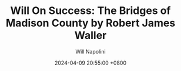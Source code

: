 ---
title: "Will On Success: The Bridges of Madison County by Robert James Waller"
author: Will Napolini
date: 2024-04-09 20:55:00 +0800
categories: [Mindset, Book-summaries]
tags:
  [
    bridges-of-madison-county,
    robert-james-waller,
    love-story,
    romance-novel,
    emotional-journey,
    midwestern-setting,
    photographer,
    family-drama,
    passion,
    short-lived-affair,
    self-discovery,
    love-at-first-sight,
    coming-of-age,
    crossroads,
    rural-america,
    personal-choice,
    sacrifice,
    love-in-midlife,
    secret-love-affair,
    small-town-life
  ]
image: https://pbs.twimg.com/media/GO18wdNWQAAtAkw?format=jpg&name=large
alt: "Will On Success: The Bridges of Madison County by Robert James Waller"
fallback:
  - 
  # Replace with the URL of your backup image
  -
  # Replace with the URL of your backup image
---